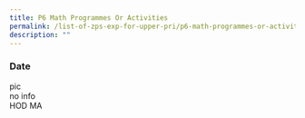 ```yaml
---
title: P6 Math Programmes Or Activities
permalink: /list-of-zps-exp-for-upper-pri/p6-math-programmes-or-activities/
description: ""
---
```

### **Date**
pic<br>no info<br>HOD MA